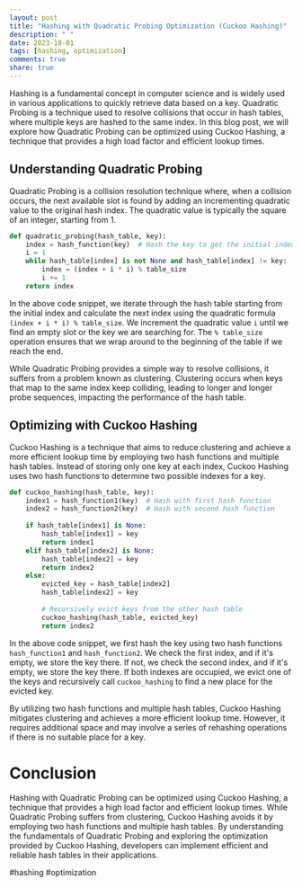 ```yaml
---
layout: post
title: "Hashing with Quadratic Probing Optimization (Cuckoo Hashing)"
description: " "
date: 2023-10-01
tags: [hashing, optimization]
comments: true
share: true
---
```


Hashing is a fundamental concept in computer science and is widely used in various applications to quickly retrieve data based on a key. Quadratic Probing is a technique used to resolve collisions that occur in hash tables, where multiple keys are hashed to the same index. In this blog post, we will explore how Quadratic Probing can be optimized using Cuckoo Hashing, a technique that provides a high load factor and efficient lookup times.

## Understanding Quadratic Probing

Quadratic Probing is a collision resolution technique where, when a collision occurs, the next available slot is found by adding an incrementing quadratic value to the original hash index. The quadratic value is typically the square of an integer, starting from 1.

```python
def quadratic_probing(hash_table, key):
    index = hash_function(key)  # Hash the key to get the initial index
    i = 1
    while hash_table[index] is not None and hash_table[index] != key:
        index = (index + i * i) % table_size
        i += 1
    return index
```

In the above code snippet, we iterate through the hash table starting from the initial index and calculate the next index using the quadratic formula `(index + i * i) % table_size`. We increment the quadratic value `i` until we find an empty slot or the key we are searching for. The `% table_size` operation ensures that we wrap around to the beginning of the table if we reach the end.

While Quadratic Probing provides a simple way to resolve collisions, it suffers from a problem known as clustering. Clustering occurs when keys that map to the same index keep colliding, leading to longer and longer probe sequences, impacting the performance of the hash table.

## Optimizing with Cuckoo Hashing

Cuckoo Hashing is a technique that aims to reduce clustering and achieve a more efficient lookup time by employing two hash functions and multiple hash tables. Instead of storing only one key at each index, Cuckoo Hashing uses two hash functions to determine two possible indexes for a key.

```python
def cuckoo_hashing(hash_table, key):
    index1 = hash_function1(key)  # Hash with first hash function
    index2 = hash_function2(key)  # Hash with second hash function
    
    if hash_table[index1] is None:
        hash_table[index1] = key
        return index1
    elif hash_table[index2] is None:
        hash_table[index2] = key
        return index2
    else:
        evicted_key = hash_table[index2]
        hash_table[index2] = key
        
        # Recursively evict keys from the other hash table
        cuckoo_hashing(hash_table, evicted_key)
        return index2
```

In the above code snippet, we first hash the key using two hash functions `hash_function1` and `hash_function2`. We check the first index, and if it's empty, we store the key there. If not, we check the second index, and if it's empty, we store the key there. If both indexes are occupied, we evict one of the keys and recursively call `cuckoo_hashing` to find a new place for the evicted key.

By utilizing two hash functions and multiple hash tables, Cuckoo Hashing mitigates clustering and achieves a more efficient lookup time. However, it requires additional space and may involve a series of rehashing operations if there is no suitable place for a key.

# Conclusion

Hashing with Quadratic Probing can be optimized using Cuckoo Hashing, a technique that provides a high load factor and efficient lookup times. While Quadratic Probing suffers from clustering, Cuckoo Hashing avoids it by employing two hash functions and multiple hash tables. By understanding the fundamentals of Quadratic Probing and exploring the optimization provided by Cuckoo Hashing, developers can implement efficient and reliable hash tables in their applications.

#hashing #optimization